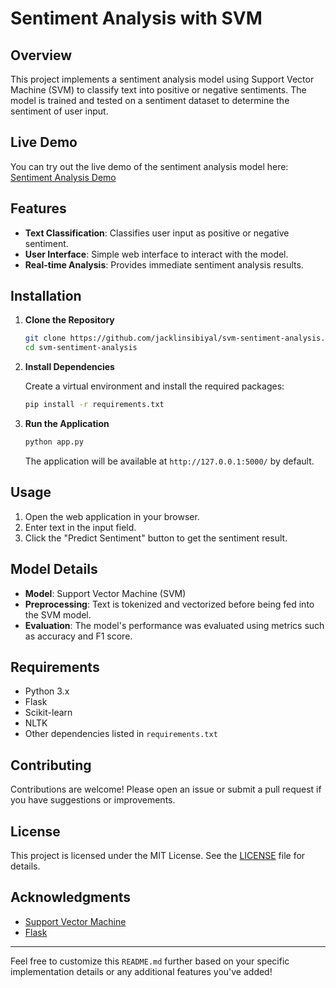 # Sentiment Analysis with SVM

## Overview

This project implements a sentiment analysis model using Support Vector Machine (SVM) to classify text into positive or negative sentiments. The model is trained and tested on a sentiment dataset to determine the sentiment of user input.

## Live Demo

You can try out the live demo of the sentiment analysis model here: [Sentiment Analysis Demo](https://svm-sentiment-analysis.onrender.com/)

## Features

- **Text Classification**: Classifies user input as positive or negative sentiment.
- **User Interface**: Simple web interface to interact with the model.
- **Real-time Analysis**: Provides immediate sentiment analysis results.

## Installation

1. **Clone the Repository**

    ```bash
    git clone https://github.com/jacklinsibiyal/svm-sentiment-analysis.git
    cd svm-sentiment-analysis
    ```

2. **Install Dependencies**

    Create a virtual environment and install the required packages:

    ```bash
    pip install -r requirements.txt
    ```

3. **Run the Application**

    ```bash
    python app.py
    ```

    The application will be available at `http://127.0.0.1:5000/` by default.

## Usage

1. Open the web application in your browser.
2. Enter text in the input field.
3. Click the "Predict Sentiment" button to get the sentiment result.

## Model Details

- **Model**: Support Vector Machine (SVM)
- **Preprocessing**: Text is tokenized and vectorized before being fed into the SVM model.
- **Evaluation**: The model's performance was evaluated using metrics such as accuracy and F1 score.

## Requirements

- Python 3.x
- Flask
- Scikit-learn
- NLTK
- Other dependencies listed in `requirements.txt`

## Contributing

Contributions are welcome! Please open an issue or submit a pull request if you have suggestions or improvements.

## License

This project is licensed under the MIT License. See the [LICENSE](LICENSE) file for details.

## Acknowledgments

- [Support Vector Machine](https://scikit-learn.org/stable/modules/svm.html)
- [Flask](https://flask.palletsprojects.com/)

---

Feel free to customize this `README.md` further based on your specific implementation details or any additional features you've added!
